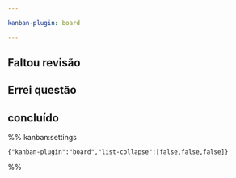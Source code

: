```yaml
---

kanban-plugin: board

---
```


## Faltou revisão



## Errei questão



## concluído





%% kanban:settings
```
{"kanban-plugin":"board","list-collapse":[false,false,false]}
```
%%